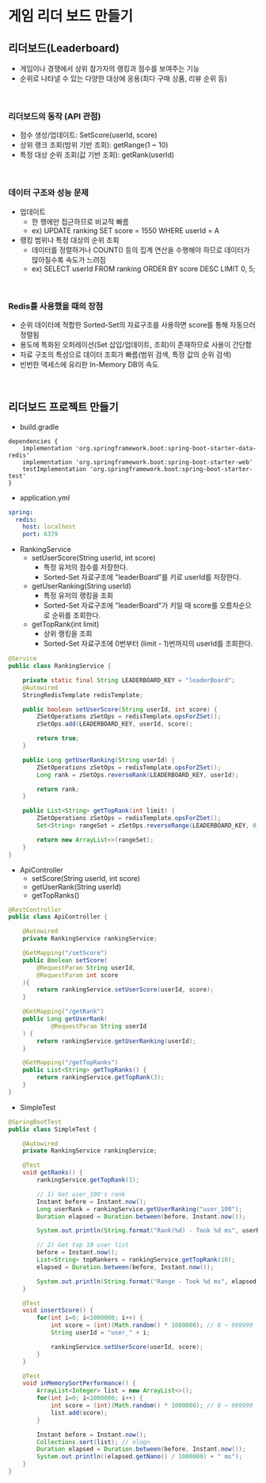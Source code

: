 # 게임 리더 보드 만들기

## 리더보드(Leaderboard)

 - 게임이나 경쟁에서 상위 참가자의 랭킹과 점수를 보여주는 기능  
 - 순위로 나타낼 수 있는 다양한 대상에 응용(최다 구매 상품, 리뷰 순위 등)

<br/>

### 리더보드의 동작 (API 관점)
 - 점수 생성/업데이트: SetScore(userId, score)
 - 상위 랭크 조회(밤위 기반 조회): getRange(1 ~ 10)
 - 특정 대상 순위 조회(값 기반 조회): getRank(userId)

<br/>

### 데이터 구조와 성능 문제

 - 업데이트
    - 한 행에만 접근하므로 비교적 빠름
    - ex) UPDATE ranking SET score = 1550 WHERE userId = A
 - 랭킹 범위나 특정 대상의 순위 조회
    - 데이터를 정렬하거나 COUNT() 등의 집계 연산을 수행해야 하므로 데이터가 많아질수록 속도가 느려짐
    - ex) SELECT userId FROM ranking ORDER BY score DESC LIMIT 0, 5;

<br/>

### Redis를 사용했을 때의 장점

 - 순위 데이터에 적합한 Sorted-Set의 자료구조를 사용하면 score를 통해 자동으러 정렬됨
 - 용도에 특화된 오퍼레이션(Set 삽입/업데이트, 조회)이 존재하므로 사용이 간단함
 - 자료 구조의 특성으로 데이터 조회가 빠름(범위 검색, 특정 값의 순위 검색)
 - 빈번한 액세스에 유리한 In-Memory DB의 속도


<br/>

## 리더보드 프로젝트 만들기

 - build.gradle
```
dependencies {
	implementation 'org.springframework.boot:spring-boot-starter-data-redis'
	implementation 'org.springframework.boot:spring-boot-starter-web'
	testImplementation 'org.springframework.boot:spring-boot-starter-test'
}
```

 - application.yml
```yml
spring:
  redis:
    host: localhost
    port: 6379
```

 - RankingService
    - setUserScore(String userId, int score)
        - 특정 유저의 점수를 저장한다.
        - Sorted-Set 자료구조에 "leaderBoard"를 키로 userId를 저장한다.
    - getUserRanking(String userId)
        - 특정 유저의 랭킹을 조회
        - Sorted-Set 자료구조에 "leaderBoard"가 키일 때 score를 오름차순으로 순위를 조회한다.
    - getTopRank(int limit)
        - 상위 랭킹을 조회
        - Sorted-Set 자료구조에 0번부터 (limit - 1)번까지의 userId를 조회한다.
```Java
@Service
public class RankingService {

    private static final String LEADERBOARD_KEY = "leaderBoard";
    @Autowired
    StringRedisTemplate redisTemplate;

    public boolean setUserScore(String userId, int score) {
        ZSetOperations zSetOps = redisTemplate.opsForZSet();
        zSetOps.add(LEADERBOARD_KEY, userId, score);

        return true;
    }

    public Long getUserRanking(String userId) {
        ZSetOperations zSetOps = redisTemplate.opsForZSet();
        Long rank = zSetOps.reverseRank(LEADERBOARD_KEY, userId);

        return rank;
    }

    public List<String> getTopRank(int limit) {
        ZSetOperations zSetOps = redisTemplate.opsForZSet();
        Set<String> rangeSet = zSetOps.reverseRange(LEADERBOARD_KEY, 0, limit - 1);

        return new ArrayList<>(rangeSet);
    }
}
```

 - ApiController
    - setScore(String userId, int score)
    - getUserRank(String userId)
    - getTopRanks()
```Java
@RestController
public class ApiController {

    @Autowired
    private RankingService rankingService;

    @GetMapping("/setScore")
    public Boolean setScore(
        @RequestParam String userId,
        @RequestParam int score
    ){
        return rankingService.setUserScore(userId, score);
    }

    @GetMapping("/getRank")
    public Long getUserRank(
            @RequestParam String userId
    ) {
        return rankingService.getUserRanking(userId);
    }

    @GetMapping("/getTopRanks")
    public List<String> getTopRanks() {
        return rankingService.getTopRank(3);
    }
}
```

 - SimpleTest
```Java
@SpringBootTest
public class SimpleTest {

    @Autowired
    private RankingService rankingService;

    @Test
    void getRanks() {
        rankingService.getTopRank(1);

        // 1) Get user_100's rank
        Instant before = Instant.now();
        Long userRank = rankingService.getUserRanking("user_100");
        Duration elapsed = Duration.between(before, Instant.now());

        System.out.println(String.format("Rank(%d) - Took %d ms", userRank, elapsed.getNano() / 1000000));

        // 2) Get top 10 user list
        before = Instant.now();
        List<String> topRankers = rankingService.getTopRank(10);
        elapsed = Duration.between(before, Instant.now());

        System.out.println(String.format("Range - Took %d ms", elapsed.getNano() / 1000000));
    }

    @Test
    void insertScore() {
        for(int i=0; i<1000000; i++) {
            int score = (int)(Math.random() * 1000000); // 0 ~ 999999
            String userId = "user_" + i;

            rankingService.setUserScore(userId, score);
        }
    }

    @Test
    void inMemorySortPerformance() {
        ArrayList<Integer> list = new ArrayList<>();
        for(int i=0; i<1000000; i++) {
            int score = (int)(Math.random() * 1000000); // 0 ~ 999999
            list.add(score);
        }

        Instant before = Instant.now();
        Collections.sort(list); // nlogn
        Duration elapsed = Duration.between(before, Instant.now());
        System.out.println((elapsed.getNano() / 1000000) + " ms");
    }
}
```
